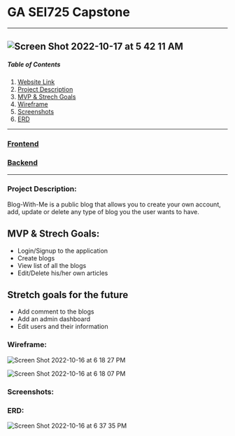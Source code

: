 # GA SEI725 Capstone
---
![Screen Shot 2022-10-17 at 5 42 11 AM](https://user-images.githubusercontent.com/109244177/196157777-5188de58-0d60-41c9-8618-916077f85059.png)
---
##### Table of Contents
1. [Website Link](#websitelink)
2. [Project Description](#projectdescription)  
3. [MVP & Strech Goals](#mvpgoals)
4. [Wireframe](#wireframe)
5. [Screenshots](#screenshots)     
6. [ERD](#erd)

---
### [Frontend](https://enchanting-sable-0bc6dd.netlify.app)<a name="websitelink"></a>
### [Backend](https://blogwithme-backend.herokuapp.com/api/blog)<a name="websitelink"></a>
---
### Project Description:<a name="projectdescription"></a>
Blog-With-Me is a public blog that allows you to create your own account, add, update or delete any type of blog you the user wants to have. 

## MVP & Strech Goals:<a name="mvpgoals"></a>
* Login/Signup to the application
* Create blogs
* View list of all the blogs
* Edit/Delete his/her own articles

## Stretch goals for the future
* Add comment to the blogs
* Add an admin dashboard
* Edit users and their information

### Wireframe:<a name="wireframe"></a>
![Screen Shot 2022-10-16 at 6 18 27 PM](https://user-images.githubusercontent.com/109244177/196064584-a8ad8e0c-5df7-4832-9c84-54cc22bb7c42.png)

![Screen Shot 2022-10-16 at 6 18 07 PM](https://user-images.githubusercontent.com/109244177/196064587-3c05e1cc-0336-48fe-bcb6-fa38f4810687.png)

### Screenshots:<a name="screenshots"></a>


### ERD:<a name="erd"></a>
![Screen Shot 2022-10-16 at 6 37 35 PM](https://user-images.githubusercontent.com/109244177/196064589-59197aee-3c82-4459-b1df-1def653527ae.png)
